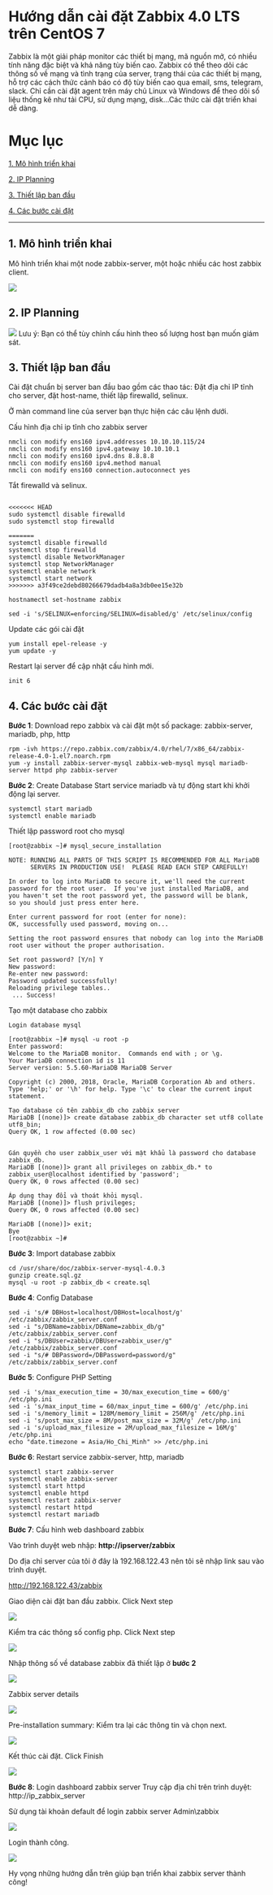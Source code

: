 # Hướng dẫn cài đặt Zabbix 4.0 LTS trên CentOS 7

Zabbix là một giải pháp monitor các thiết bị mạng, mã nguồn mở, có nhiều tính năng đặc biệt và khả năng tùy biến cao. Zabbix có thể theo dõi các thông số về mạng và tình trạng của server, trạng thái của các thiết bị mạng, hỗ trợ các cách thức cảnh báo có độ tùy biến cao qua email, sms, telegram, slack. Chỉ cần cài đặt agent trên máy chủ Linux và Windows để theo dõi số liệu thống kê như tải CPU, sử dụng mạng, disk…Các thức cài đặt triển khai dễ dàng. 

# Mục lục
[1. Mô hình triển khai](#1)

[2. IP Planning](#2)

[3. Thiết lập ban đầu](#3)

[4. Các bước cài đặt](#4)

---

<a name="1"></a>
## 1. Mô hình triển khai
Mô hình triển khai một node zabbix-server, một hoặc nhiều các host zabbix client.

![](../zabimg/mohinh.png)

<a name="2"></a>
## 2. IP Planning

![](../zabimg/planning1.png)
Lưu ý: Bạn có thể tùy chỉnh cấu hình theo số lượng host bạn muốn giám sát.

<a name="3"></a>
## 3. Thiết lập ban đầu

Cài đặt chuẩn bị server ban đầu bao gồm các thao tác: Đặt địa chỉ IP tĩnh cho server, đặt host-name, thiết lập firewalld, selinux.

Ở màn command line của server bạn thực hiện các câu lệnh dưới.

Cấu hình địa chỉ ip tĩnh cho zabbix server

```
nmcli con modify ens160 ipv4.addresses 10.10.10.115/24
nmcli con modify ens160 ipv4.gateway 10.10.10.1
nmcli con modify ens160 ipv4.dns 8.8.8.8
nmcli con modify ens160 ipv4.method manual
nmcli con modify ens160 connection.autoconnect yes
```

Tắt firewalld và selinux.
```

<<<<<<< HEAD
sudo systemctl disable firewalld
sudo systemctl stop firewalld

=======
systemctl disable firewalld
systemctl stop firewalld
systemctl disable NetworkManager
systemctl stop NetworkManager
systemctl enable network
systemctl start network
>>>>>>> a3f49ce2debd80266679dadb4a8a3db0ee15e32b

hostnamectl set-hostname zabbix

sed -i 's/SELINUX=enforcing/SELINUX=disabled/g' /etc/selinux/config
```

Update các gói cài đặt

```
yum install epel-release -y
yum update -y
```

Restart lại server để cập nhật cấu hình mới.
```
init 6
```


<a name="4"></a>

## 4. Các bước cài đặt

**Bước 1**: Download repo zabbix và cài đặt một số package: zabbix-server, mariadb, php, http
```
rpm -ivh https://repo.zabbix.com/zabbix/4.0/rhel/7/x86_64/zabbix-release-4.0-1.el7.noarch.rpm
yum -y install zabbix-server-mysql zabbix-web-mysql mysql mariadb-server httpd php zabbix-server
```
**Bước 2**: Create Database
Start service mariadb và tự động start khi khởi động lại server.
```
systemctl start mariadb
systemctl enable mariadb
```
Thiết lập password root cho mysql
```
[root@zabbix ~]# mysql_secure_installation

NOTE: RUNNING ALL PARTS OF THIS SCRIPT IS RECOMMENDED FOR ALL MariaDB
      SERVERS IN PRODUCTION USE!  PLEASE READ EACH STEP CAREFULLY!

In order to log into MariaDB to secure it, we'll need the current
password for the root user.  If you've just installed MariaDB, and
you haven't set the root password yet, the password will be blank,
so you should just press enter here.

Enter current password for root (enter for none):
OK, successfully used password, moving on...

Setting the root password ensures that nobody can log into the MariaDB
root user without the proper authorisation.

Set root password? [Y/n] Y
New password:
Re-enter new password:
Password updated successfully!
Reloading privilege tables..
 ... Success!
```

Tạo một database cho zabbix
```
Login database mysql

[root@zabbix ~]# mysql -u root -p
Enter password:
Welcome to the MariaDB monitor.  Commands end with ; or \g.
Your MariaDB connection id is 11
Server version: 5.5.60-MariaDB MariaDB Server

Copyright (c) 2000, 2018, Oracle, MariaDB Corporation Ab and others.
Type 'help;' or '\h' for help. Type '\c' to clear the current input statement.

Tạo database có tên zabbix_db cho zabbix server
MariaDB [(none)]> create database zabbix_db character set utf8 collate utf8_bin;
Query OK, 1 row affected (0.00 sec)


Gán quyền cho user zabbix_user với mật khẩu là password cho database zabbix_db.
MariaDB [(none)]> grant all privileges on zabbix_db.* to zabbix_user@localhost identified by 'password';
Query OK, 0 rows affected (0.00 sec)

Áp dụng thay đổi và thoát khỏi mysql.
MariaDB [(none)]> flush privileges;
Query OK, 0 rows affected (0.00 sec)

MariaDB [(none)]> exit;
Bye
[root@zabbix ~]#
```

**Bước 3**: Import database zabbix
```
cd /usr/share/doc/zabbix-server-mysql-4.0.3
gunzip create.sql.gz
mysql -u root -p zabbix_db < create.sql
```
**Bước 4**: Config Database
```
sed -i 's/# DBHost=localhost/DBHost=localhost/g' /etc/zabbix/zabbix_server.conf
sed -i "s/DBName=zabbix/DBName=zabbix_db/g" /etc/zabbix/zabbix_server.conf
sed -i "s/DBUser=zabbix/DBUser=zabbix_user/g" /etc/zabbix/zabbix_server.conf
sed -i "s/# DBPassword=/DBPassword=password/g" /etc/zabbix/zabbix_server.conf
```
**Bước 5**: Configure PHP Setting
```
sed -i 's/max_execution_time = 30/max_execution_time = 600/g' /etc/php.ini
sed -i 's/max_input_time = 60/max_input_time = 600/g' /etc/php.ini
sed -i 's/memory_limit = 128M/memory_limit = 256M/g' /etc/php.ini
sed -i 's/post_max_size = 8M/post_max_size = 32M/g' /etc/php.ini
sed -i 's/upload_max_filesize = 2M/upload_max_filesize = 16M/g' /etc/php.ini
echo "date.timezone = Asia/Ho_Chi_Minh" >> /etc/php.ini
```
**Bước 6**: Restart service zabbix-server, http, mariadb
```
systemctl start zabbix-server
systemctl enable zabbix-server
systemctl start httpd
systemctl enable httpd
systemctl restart zabbix-server
systemctl restart httpd
systemctl restart mariadb
```

**Bước 7**: Cấu hình web dashboard zabbix

Vào trình duyệt web nhập: **http://ipserver/zabbix**

Do địa chỉ server của tôi ở đây là 192.168.122.43 nên tôi sẽ nhập link sau vào trình duyệt.

http://192.168.122.43/zabbix

Giao diện cài đặt ban đầu zabbix. Click Next step

![](../zabimg/setup-1.png)

Kiểm tra các thông số config php. Click Next step

![](../zabimg/setup-2.png)

Nhập thông số về database zabbix đã thiết lập ở **bước 2**

![](../zabimg/setup-3.png)

Zabbix server details

![](../zabimg/setup-4.png)

Pre-installation summary: Kiểm tra lại các thông tin và chọn next.

![](../zabimg/setup-5.png)

Kết thúc cài đặt. Click Finish


![](../zabimg/setup-6.png)

**Bước 8**: Login dashboard zabbix server
Truy cập địa chỉ trên trình duyệt: http://ip_zabbix_server

Sử dụng tài khoản default để login zabbix server Admin\zabbix

![](../zabimg/login.png)

Login thành công.

![](../zabimg/addhost.png)

Hy vọng những hướng dẫn trên giúp bạn triển khai zabbix server thành công!

